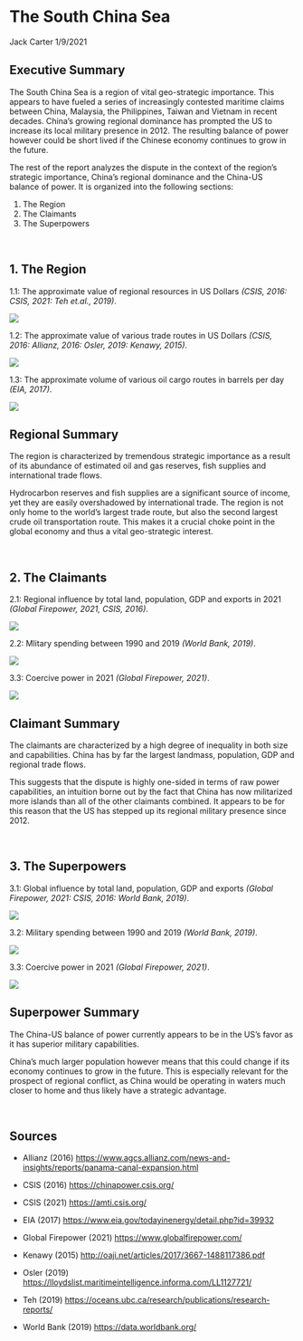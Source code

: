 The South China Sea
================
Jack Carter
1/9/2021

## **Executive Summary**

The South China Sea is a region of vital geo-strategic importance. This
appears to have fueled a series of increasingly contested maritime
claims between China, Malaysia, the Philippines, Taiwan and Vietnam in
recent decades. China’s growing regional dominance has prompted the US
to increase its local military presence in 2012. The resulting
balance of power however could be short lived if the Chinese economy continues
to grow in the future.

The rest of the report analyzes the dispute in the context of the
region’s strategic importance, China’s regional dominance and the
China-US balance of power. It is organized into the following sections:

1.  The Region
2.  The Claimants  
3.  The Superpowers

 

## **1. The Region**

1.1: The approximate value of regional resources in US Dollars *(CSIS,
2016: CSIS, 2021: Teh et.al., 2019)*.

![](The_South_China_Sea_files/figure-gfm/unnamed-chunk-1-1.png)<!-- -->

1.2: The approximate value of various trade routes in US Dollars *(CSIS,
2016: Allianz, 2016: Osler, 2019: Kenawy, 2015)*.

![](The_South_China_Sea_files/figure-gfm/unnamed-chunk-2-1.png)<!-- -->

1.3: The approximate volume of various oil cargo routes in barrels per
day *(EIA, 2017)*.

![](The_South_China_Sea_files/figure-gfm/unnamed-chunk-3-1.png)<!-- -->

## **Regional Summary**

The region is characterized by tremendous strategic importance as a
result of its abundance of estimated oil and gas reserves, fish supplies
and international trade flows.

Hydrocarbon reserves and fish supplies are a significant source of
income, yet they are easily overshadowed by international trade. The
region is not only home to the world’s largest trade route, but also the
second largest crude oil transportation route. This makes it a crucial
choke point in the global economy and thus a vital geo-strategic
interest.

 

## **2. The Claimants**

2.1: Regional influence by total land, population, GDP and exports in
2021 *(Global Firepower, 2021, CSIS, 2016)*.

![](The_South_China_Sea_files/figure-gfm/unnamed-chunk-4-1.png)<!-- -->

2.2: Mlitary spending between 1990 and 2019 *(World Bank, 2019)*.

![](The_South_China_Sea_files/figure-gfm/unnamed-chunk-5-1.png)<!-- -->

3.3: Coercive power in 2021 *(Global Firepower, 2021)*.

![](The_South_China_Sea_files/figure-gfm/unnamed-chunk-6-1.png)<!-- -->

## **Claimant Summary**

The claimants are characterized by a high degree of inequality in both
size and capabilities. China has by far the largest landmass,
population, GDP and regional trade flows.

This suggests that the dispute is highly one-sided in terms of raw power
capabilities, an intuition borne out by the fact that China has now
militarized more islands than all of the other claimants combined. It
appears to be for this reason that the US has stepped up its regional
military presence since 2012.

 

## **3. The Superpowers**

3.1: Global influence by total land, population, GDP and exports
*(Global Firepower, 2021: CSIS, 2016: World Bank, 2019)*.

![](The_South_China_Sea_files/figure-gfm/unnamed-chunk-7-1.png)<!-- -->

3.2: Military spending between 1990 and 2019 *(World Bank, 2019)*.

![](The_South_China_Sea_files/figure-gfm/unnamed-chunk-8-1.png)<!-- -->

3.3: Coercive power in 2021 *(Global Firepower, 2021)*.

![](The_South_China_Sea_files/figure-gfm/unnamed-chunk-9-1.png)<!-- -->

## **Superpower Summary**

The China-US balance of power currently appears to be in the US’s favor
as it has superior military capabilities.

China’s much larger population however means that this could change if
its economy continues to grow in the future. This is especially relevant
for the prospect of regional conflict, as China would be operating in
waters much closer to home and thus likely have a strategic advantage.

 

## **Sources**

  - Allianz (2016)
    <https://www.agcs.allianz.com/news-and-insights/reports/panama-canal-expansion.html>

  - CSIS (2016) <https://chinapower.csis.org/>

  - CSIS (2021) <https://amti.csis.org/>

  - EIA (2017) <https://www.eia.gov/todayinenergy/detail.php?id=39932>

  - Global Firepower (2021) <https://www.globalfirepower.com/>

  - Kenawy (2015) <http://oaji.net/articles/2017/3667-1488117386.pdf>

  - Osler (2019)
    <https://lloydslist.maritimeintelligence.informa.com/LL1127721/>

  - Teh (2019)
    <https://oceans.ubc.ca/research/publications/research-reports/>

  - World Bank (2019) <https://data.worldbank.org/>
